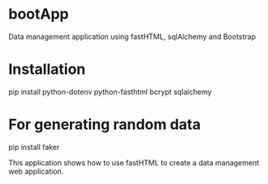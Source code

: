 # bootApp
Data management application using fastHTML, sqlAlchemy and Bootstrap

# Installation
pip install python-dotenv python-fasthtml bcrypt sqlalchemy

# For generating random data
pip install faker


This application shows how to use fastHTML to create a data management web application.